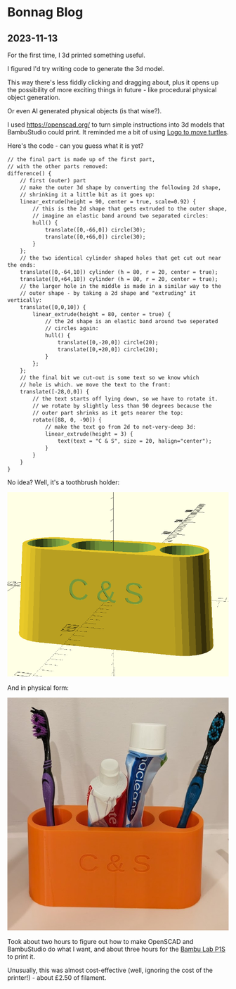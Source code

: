 # Bonnag Blog

## 2023-11-13

For the first time, I 3d printed something useful.

I figured I'd try writing code to generate the 3d model.

This way there's less fiddly clicking and dragging about, plus it opens up the possibility of more exciting things in future - like procedural physical object generation.

Or even AI generated physical objects (is that wise?).

I used https://openscad.org/ to turn simple instructions into 3d models that BambuStudio could print. It reminded me a bit of using [Logo to move turtles](https://www.transum.org/software/Logo/).

Here's the code - can you guess what it is yet?

```
// the final part is made up of the first part,
// with the other parts removed:
difference() {
    // first (outer) part
    // make the outer 3d shape by converting the following 2d shape,
    // shrinking it a little bit as it goes up:
    linear_extrude(height = 90, center = true, scale=0.92) {
        // this is the 2d shape that gets extruded to the outer shape,
        // imagine an elastic band around two separated circles:
        hull() {
            translate([0,-66,0]) circle(30);
            translate([0,+66,0]) circle(30);
        }
    };
    // the two identical cylinder shaped holes that get cut out near the ends:
    translate([0,-64,10]) cylinder (h = 80, r = 20, center = true);
    translate([0,+64,10]) cylinder (h = 80, r = 20, center = true);
    // the larger hole in the middle is made in a similar way to the
    // outer shape - by taking a 2d shape and "extruding" it vertically:
    translate([0,0,10]) {
        linear_extrude(height = 80, center = true) {
            // the 2d shape is an elastic band around two seperated
            // circles again:
            hull() {
                translate([0,-20,0]) circle(20);
                translate([0,+20,0]) circle(20);
            }
        };
    };
    // the final bit we cut-out is some text so we know which
    // hole is which. we move the text to the front:
    translate([-28,0,0]) {
        // the text starts off lying down, so we have to rotate it.
        // we rotate by slightly less than 90 degrees because the
        // outer part shrinks as it gets nearer the top:
        rotate([88, 0, -90]) {
            // make the text go from 2d to not-very-deep 3d:
            linear_extrude(height = 3) {
                text(text = "C & S", size = 20, halign="center");
            }
        }
    }
}
```

No idea? Well, it's a toothbrush holder:

![Screenshot of OpenSCAD render of a toothbrush holder](toothbrush-render.PNG)

And in physical form:

![Photo of 3d printed toothbrush holder](toothbrush-physical.jpg)

Took about two hours to figure out how to make OpenSCAD and BambuStudio do what I want, and about three hours for the [Bambu Lab P1S](https://uk.store.bambulab.com/products/p1s) to print it.

Unusually, this was almost cost-effective (well, ignoring the cost of the printer!) - about £2.50 of filament.
